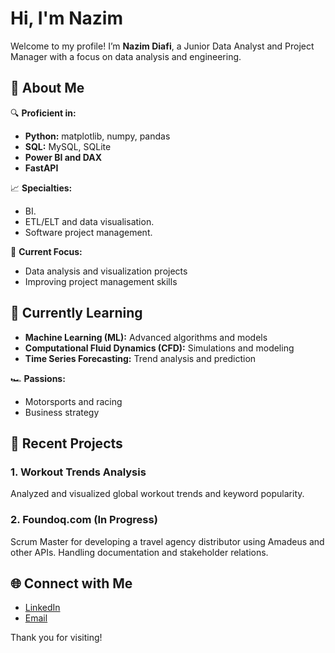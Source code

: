 # Hi, I'm Nazim

Welcome to my profile! I’m **Nazim Diafi**, a Junior Data Analyst and Project Manager with a focus on data analysis and engineering.

## 🌟 About Me

🔍 **Proficient in:**  
- **Python:** matplotlib, numpy, pandas
- **SQL:** MySQL, SQLite
- **Power BI and DAX**
- **FastAPI**

📈 **Specialties:**  
- BI.
- ETL/ELT and data visualisation.
- Software project management.

🚀 **Current Focus:**  
- Data analysis and visualization projects
- Improving project management skills

## 🌱 Currently Learning

- **Machine Learning (ML):** Advanced algorithms and models
- **Computational Fluid Dynamics (CFD):** Simulations and modeling
- **Time Series Forecasting:** Trend analysis and prediction

🏎️ **Passions:**  
- Motorsports and racing
- Business strategy

## 🚀 Recent Projects

### 1. **Workout Trends Analysis**
Analyzed and visualized global workout trends and keyword popularity.

### 2. **Foundoq.com** (In Progress)
Scrum Master for developing a travel agency distributor using Amadeus and other APIs. Handling documentation and stakeholder relations.

## 🌐 Connect with Me

- [LinkedIn](https://www.linkedin.com/in/nazim-diafi)
- [Email](mailto:diafinazim@gmail.com)

Thank you for visiting!
